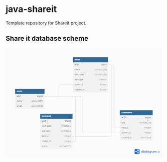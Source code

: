 # java-shareit

Template repository for Shareit project.

## Share it database scheme

![DB Scheme.](ShareIt_ER_diagram.png)

